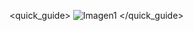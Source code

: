 <quick_guide>
![Imagen1](http://static.energysistem.com/images/manuals/42499/56dd9eea7b3ca.jpg)
</quick_guide>
